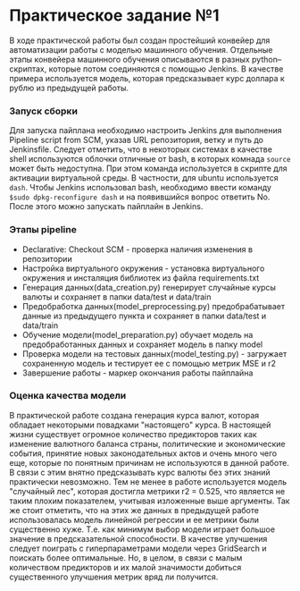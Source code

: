 # Практическое задание №1

В ходе практической работы был создан простейший конвейер для автоматизации работы с моделью машинного обучения. Отдельные этапы конвейера машинного обучения описываются в разных python–скриптах, которые потом соединяются с помощью Jenkins. В качестве примера используется модель, которая предсказывает курс доллара к рублю из предыдущей работы.

### Запуск сборки
Для запуска пайплана необходимо настроить Jenkins для выполнения Pipeline script from SCM, указав URL репозитория, ветку и путь до Jenkinsfile. Следует отметить, что в некоторых системах в качестве shell используются облочки отличные от bash, в которых комнада `source` может быть недоступна. При этом команда используется в скрипте для активации виртуальной среды. В частности, для ubuntu используется `dash`. Чтобы Jenkins использовал bash, необходимо ввести команду `$sudo dpkg-reconfigure dash` и на появившийся вопрос ответить No. После этого можно запускать пайплайн в Jenkins.

### Этапы pipeline
- Declarative: Checkout SCM - проверка наличия изменения в репозитории
- Настройка виртуального окружения - установка виртуального окружения и инсталяция библиотек из файла requirements.txt
- Генерация данных(data_creation.py) генерирует случайные курсы валюты и сохраняет в папки data/test и data/train
- Предобработка данных(model_preprocessing.py) предобрабатывает данные из предыдущего пункта и сохраняет в папки data/test и data/train
- Обучение модели(model_preparation.py) обучает модель на предобработанных данных и сохраняет модель в папку model
- Проверка модели на тестовых данных(model_testing.py) - загружает сохраненную модель и тестирует ее с помощью метрик MSE и r2
- Завершение работы - маркер окончания работы пайплайна

### Оценка качества модели
В практической работе создана генерация курса валют, которая обладает некоторыми повадками "настоящего" курса. В настоящей жизни существует огромное количество предикторов таких как изменение валютного баланса страны, политические и экономические события, принятие новых законодательных актов и очень много чего еще, которые по понятным причинам не используются в данной работе. В связи с этим внятно предсказывать курс валюты без этих знаний практически невозможно. Тем не менее в работе используется модель "случайный лес", которая достигла метрики r2 = 0.525, что является не таким плохим показателем, учитывая изложенные выше аргументы. Так же стоит отметить, что на этих же данных в предыдущей работе использовалась модель линейной регрессии и ее метрики были существенно хуже. Т.е. как минимум выбор модели играет большое значение в предсказательной способности. В качестве улучшения следует поиграть с гиперпараметрами модели через GridSearch и поискать более оптимальные. Но, в целом, в связи с малым количеством предикторов и их малой значимости добиться существенного улучшения метрик вряд ли получится.
